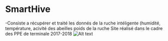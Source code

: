 # SmartHive

-Consiste a récupérer et traité les donnés de la ruche intéligente (humidité, température, acivité des abeilles poids de la ruche
Site réalisé dans le cadre des PPE de terminale 2017-2018
![Alt text](https://i.imgur.com/HMW7WWk.png "Optional title")

